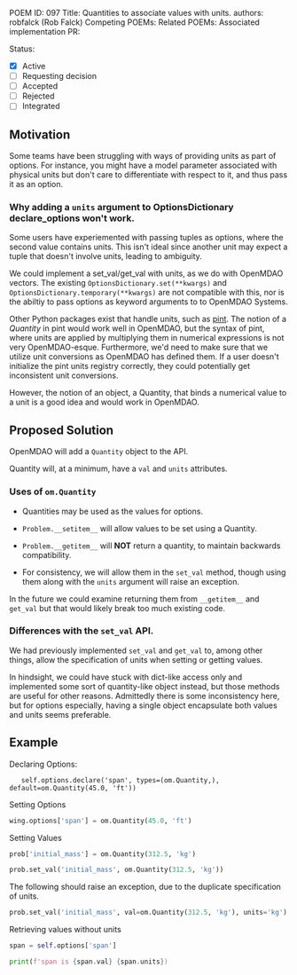 POEM ID: 097
Title: Quantities to associate values with units.
authors: robfalck (Rob Falck)
Competing POEMs:
Related POEMs:
Associated implementation PR:

Status:

- [x] Active
- [ ] Requesting decision
- [ ] Accepted
- [ ] Rejected
- [ ] Integrated

## Motivation

Some teams have been struggling with ways of providing units as part of options.
For instance, you might have a model parameter associated with physical units but don't care to differentiate with respect to it, and thus pass it as an option.

### Why adding a `units` argument to OptionsDictionary declare_options won't work.

Some users have experiemented with passing tuples as options, where the second value contains units.
This isn't ideal since another unit may expect a tuple that doesn't involve units, leading to ambiguity.

We could implement a set_val/get_val with units, as we do with OpenMDAO vectors.  The existing `OptionsDictionary.set(**kwargs)` and `OptionsDictionary.temporary(**kwargs)` are not compatible with this, nor is the abiltiy to pass options as keyword arguments to to OpenMDAO Systems.

Other Python packages exist that handle units, such as [pint](https://pypi.org/project/Pint/). The notion of a _Quantity_ in pint would work well in OpenMDAO, but the syntax of pint, where units are applied by multiplying them in numerical expressions is not very OpenMDAO-esque.  Furthermore, we'd need to make sure that we utilize unit conversions as OpenMDAO has defined them.  If a user doesn't initialize the pint units registry correctly, they could potentially get inconsistent unit conversions.

However, the notion of an object, a Quantity, that binds a numerical value to a unit is a good idea and would work in OpenMDAO.

## Proposed Solution

OpenMDAO will add a `Quantity` object to the API.

Quantity will, at a minimum, have a `val` and `units` attributes.

### Uses of `om.Quantity`

- Quantities may be used as the values for options.

- `Problem.__setitem__` will allow values to be set using a Quantity.

- `Problem.__getitem__` will **NOT** return a quantity, to maintain backwards compatibility.

- For consistency, we will allow them in the `set_val` method, though using them along with the `units` argument will raise an exception.

In the future we could examine returning them from `__getitem__` and `get_val` but that would likely break too much existing code.

### Differences with the `set_val` API.

We had previously implemented `set_val` and `get_val` to, among other things, allow the specification of units when setting or getting values.

In hindsight, we could have stuck with dict-like access only and implemented some sort of quantity-like object instead, but those methods are useful for other reasons. Admittedly there is some inconsistency here, but for options especially, having a single object encapsulate both values and units seems preferable.

## Example

Declaring Options:

```language=python
   self.options.declare('span', types=(om.Quantity,), default=om.Quantity(45.0, 'ft'))
```

Setting Options

```python
wing.options['span'] = om.Quantity(45.0, 'ft')
```

Setting Values

```python
prob['initial_mass'] = om.Quantity(312.5, 'kg')
```

```python
prob.set_val('initial_mass', om.Quantity(312.5, 'kg'))
```

The following should raise an exception, due to the duplicate specification of units.

```python
prob.set_val('initial_mass', val=om.Quantity(312.5, 'kg'), units='kg')
```

Retrieving values without units

```python
span = self.options['span']

print(f'span is {span.val} {span.units})
```